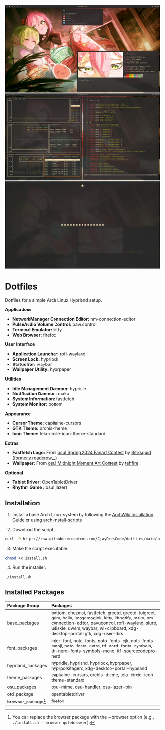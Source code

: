 ![screenshot_desktop_1.png](screenshot_desktop_1.png)
![screenshot_desktop_2.png](screenshot_desktop_2.png)
![screenshot_lockscreen.png](screenshot_lockscreen.png)

# Dotfiles

Dotfiles for a simple Arch Linux Hyprland setup.

**Applications**

- **NetworkManager Connection Editor:** nm-connection-editor
- **PulseAudio Volume Control:** pavucontrol
- **Terminal Emulator:** kitty
- **Web Browser:** firefox

**User Interface**

- **Application Launcher:** rofi-wayland
- **Screen Lock:** hyprlock
- **Status Bar:** waybar
- **Wallpaper Utility:** hyprpaper

**Utilities**

- **Idle Management Daemon:** hypridle
- **Notification Daemon:** mako
- **System Information:** fastfetch
- **System Monitor:** bottom

**Appearance**

- **Cursor Theme:** capitaine-cursors
- **GTK Theme:** orchis-theme
- **Icon Theme:** tela-circle-icon-theme-standard

**Extras**

- **Fastfetch Logo:** From [osu! Spring 2024 Fanart Contest](https://osu.ppy.sh/community/contests/205) by [Bitiksquid (formerly roadcrow__)](https://osu.ppy.sh/users/11752694)
- **Wallpaper:** From [osu! Midnight Moment Art Contest](https://osu.ppy.sh/community/contests/226) by [tehfire](https://osu.ppy.sh/users/7082924)

**Optional**

- **Tablet Driver:** OpenTabletDriver
- **Rhythm Game :** osu!(lazer)

## Installation

1. Install a base Arch Linux system by following the [ArchWiki Installation Guide](https://wiki.archlinux.org/title/Installation_guide) or using [arch-install-scripts](https://github.com/CjayDoesCode/arch-install-scripts).

2. Download the script.
```bash
curl -O https://raw.githubusercontent.com/CjayDoesCode/dotfiles/main/install.sh
```

3. Make the script executable.
```bash
chmod +x install.sh
```

4. Run the installer.
```bash
./install.sh
```

## Installed Packages

| Package Group       | Packages                                                                                                                                                                                                                                  |
| :---                | :---                                                                                                                                                                                                                                      |
| base_packages       | bottom, chezmoi, fastfetch, greetd, greetd-tuigreet, grim, helix, imagemagick, kitty, libnotify, mako, nm-connection-editor, pavucontrol, rofi-wayland, slurp, udiskie, uwsm, waybar, wl-clipboard, xdg-desktop-portal-gtk, xdg-user-dirs |
| font_packages       | inter-font, noto-fonts, noto-fonts-cjk, noto-fonts-emoji, noto-fonts-extra, ttf-nerd-fonts-symbols, ttf-nerd-fonts-symbols-mono, ttf-sourcecodepro-nerd                                                                                   |
| hyprland_packages   | hypridle, hyprland, hyprlock, hyprpaper, hyprpolkitagent, xdg-desktop-portal-hyprland                                                                                                                                                     |
| theme_packages      | capitaine-cursors, orchis-theme, tela-circle-icon-theme-standard                                                                                                                                                                          |
| osu_packages        | osu-mime, osu-handler, osu-lazer-bin                                                                                                                                                                                                      |
| otd_package         | opentabletdriver                                                                                                                                                                                                                          |
| browser_package[^1] | firefox                                                                                                                                                                                                                                   |

[^1]: You can replace the browser package with the --browser option (e.g., `./install.sh --browser qutebrowser`).
